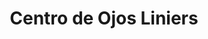 ---
title: "Centro de Ojos Liniers"
url: /ciudad-autonoma-de-buenos-aires/centro-de-ojos-liniers/
shop: óptico
---